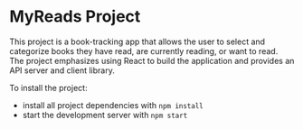# MyReads Project

This project is a book-tracking app that allows the user to select and categorize books they have read, are currently reading, or want to read. The project emphasizes using React to build the application and provides an API server and client library.

To install the project:

* install all project dependencies with `npm install`
* start the development server with `npm start`

